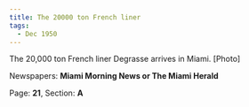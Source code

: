 ```yaml
---  
title: The 20000 ton French liner  
tags:  
  - Dec 1950  
---  
```

  
The 20,000 ton French liner Degrasse arrives in Miami. [Photo]  
  
Newspapers: **Miami Morning News or The Miami Herald**  
  
Page: **21**, Section: **A** 
